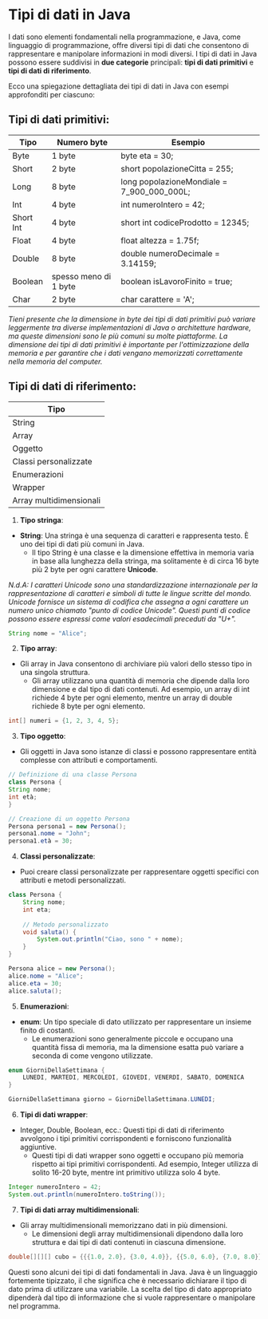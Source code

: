 # Tipi di dati in Java
I dati sono elementi fondamentali nella programmazione, e Java, come linguaggio di programmazione, offre diversi tipi di dati che consentono di rappresentare e manipolare informazioni in modi diversi.
I tipi di dati in Java possono essere suddivisi in **due categorie** principali: **tipi di dati primitivi** e **tipi di dati di riferimento**.

Ecco una spiegazione dettagliata dei tipi di dati in Java con esempi approfonditi per ciascuno:

## Tipi di dati primitivi:
| Tipo      | Numero byte           | Esempio                                    |
|-----------|-----------------------|--------------------------------------------|
| Byte      | 1 byte                | byte eta = 30;                             |
| Short     | 2 byte                | short popolazioneCitta = 255;            |
| Long      | 8 byte                | long popolazioneMondiale = 7_900_000_000L; |
| Int       | 4 byte                | int numeroIntero = 42;                     |
| Short Int | 4 byte                | short int codiceProdotto = 12345;          |
| Float     | 4 byte                | float altezza = 1.75f;                     |
| Double    | 8 byte                | double numeroDecimale = 3.14159;           |
| Boolean   | spesso meno di 1 byte | boolean isLavoroFinito = true;             |
| Char      | 2 byte                | char carattere = 'A';                      |

_Tieni presente che la dimensione in byte dei tipi di dati primitivi può variare leggermente tra diverse implementazioni di Java o architetture hardware, ma queste dimensioni sono le più comuni su molte piattaforme. La dimensione dei tipi di dati primitivi è importante per l'ottimizzazione della memoria e per garantire che i dati vengano memorizzati correttamente nella memoria del computer._

## Tipi di dati di riferimento:

| Tipo                    |
|-------------------------|
| String                  |
| Array                   |
| Oggetto                 |
| Classi personalizzate   |
| Enumerazioni            |
| Wrapper                 |
| Array multidimensionali |

1. **Tipo stringa**:

- **String**: Una stringa è una sequenza di caratteri e rappresenta testo. È uno dei tipi di dati più comuni in Java.
  - Il tipo String è una classe e la dimensione effettiva in memoria varia in base alla lunghezza della stringa, ma solitamente è di circa 16 byte più 2 byte per ogni carattere **Unicode**.

_N.d.A: I caratteri Unicode sono una standardizzazione internazionale per la rappresentazione di caratteri e simboli di tutte le lingue scritte del mondo. Unicode fornisce un sistema di codifica che assegna a ogni carattere un numero unico chiamato "punto di codice Unicode". Questi punti di codice possono essere espressi come valori esadecimali preceduti da "U+"._
```Java
String nome = "Alice";
```
2. **Tipo array**:
- Gli array in Java consentono di archiviare più valori dello stesso tipo in una singola struttura.
  - Gli array utilizzano una quantità di memoria che dipende dalla loro dimensione e dal tipo di dati contenuti. Ad esempio, un array di int richiede 4 byte per ogni elemento, mentre un array di double richiede 8 byte per ogni elemento.
```Java
int[] numeri = {1, 2, 3, 4, 5};
```
3. **Tipo oggetto**:

- Gli oggetti in Java sono istanze di classi e possono rappresentare entità complesse con attributi e comportamenti.
```Java
// Definizione di una classe Persona
class Persona {
String nome;
int età;
}

// Creazione di un oggetto Persona
Persona persona1 = new Persona();
persona1.nome = "John";
persona1.età = 30;
```
4. **Classi personalizzate**:
- Puoi creare classi personalizzate per rappresentare oggetti specifici con attributi e metodi personalizzati.
```java
class Persona {
    String nome;
    int eta;
    
    // Metodo personalizzato
    void saluta() {
        System.out.println("Ciao, sono " + nome);
    }
}

Persona alice = new Persona();
alice.nome = "Alice";
alice.eta = 30;
alice.saluta();
```

5. **Enumerazioni**:
- **enum**: Un tipo speciale di dato utilizzato per rappresentare un insieme finito di costanti.
  - Le enumerazioni sono generalmente piccole e occupano una quantità fissa di memoria, ma la dimensione esatta può variare a seconda di come vengono utilizzate.
```java
enum GiorniDellaSettimana {
    LUNEDI, MARTEDI, MERCOLEDI, GIOVEDI, VENERDI, SABATO, DOMENICA
}

GiorniDellaSettimana giorno = GiorniDellaSettimana.LUNEDI;
```

6. **Tipi di dati wrapper**:
- Integer, Double, Boolean, ecc.: Questi tipi di dati di riferimento avvolgono i tipi primitivi corrispondenti e forniscono funzionalità aggiuntive.
  - Questi tipi di dati wrapper sono oggetti e occupano più memoria rispetto ai tipi primitivi corrispondenti. Ad esempio, Integer utilizza di solito 16-20 byte, mentre int primitivo utilizza solo 4 byte.
```java
Integer numeroIntero = 42;
System.out.println(numeroIntero.toString());
```

7. **Tipi di dati array multidimensionali**:
- Gli array multidimensionali memorizzano dati in più dimensioni.
  - Le dimensioni degli array multidimensionali dipendono dalla loro struttura e dai tipi di dati contenuti in ciascuna dimensione.
```java int[][] matrice = {{1, 2, 3}, {4, 5, 6}};
double[][][] cubo = {{{1.0, 2.0}, {3.0, 4.0}}, {{5.0, 6.0}, {7.0, 8.0}}};
```

Questi sono alcuni dei tipi di dati fondamentali in Java. Java è un linguaggio fortemente tipizzato, il che significa che è necessario dichiarare il tipo di dato prima di utilizzare una variabile.
La scelta del tipo di dato appropriato dipenderà dal tipo di informazione che si vuole rappresentare o manipolare nel programma.
